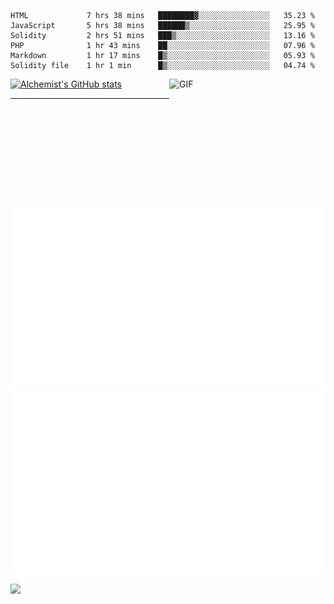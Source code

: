 <!--START_SECTION:waka-->

```text
HTML             7 hrs 38 mins   ████████▓░░░░░░░░░░░░░░░░   35.23 %
JavaScript       5 hrs 38 mins   ██████▒░░░░░░░░░░░░░░░░░░   25.95 %
Solidity         2 hrs 51 mins   ███▒░░░░░░░░░░░░░░░░░░░░░   13.16 %
PHP              1 hr 43 mins    ██░░░░░░░░░░░░░░░░░░░░░░░   07.96 %
Markdown         1 hr 17 mins    █▒░░░░░░░░░░░░░░░░░░░░░░░   05.93 %
Solidity file    1 hr 1 min      █▒░░░░░░░░░░░░░░░░░░░░░░░   04.74 %
```

<!--END_SECTION:waka-->

[![Alchemist's GitHub stats](https://github-readme-stats.vercel.app/api?username=DrMaxis&show_icons=true&theme=outrun&count_private=true)](#)
<img align="right" alt="GIF" src="https://user-images.githubusercontent.com/5355808/139111924-210cc6fa-9fb1-4dac-929d-6324a5836a92.gif" width="250" height="200" />
<hr />

![](https://raw.githubusercontent.com/DrMaxis/github-stats-transparent/output/generated/overview.svg)
![](https://raw.githubusercontent.com/DrMaxis/github-stats-transparent/output/generated/languages.svg)

 
<a href="https://count.getloli.com/"><img src="https://count.getloli.com/get/@:maxis-the-alchemist?theme=rule34"></a>
<!-- https://count.getloli.com/get/@alchemist?theme=rule34 -->
<br>
